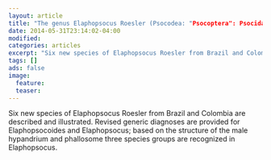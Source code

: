 ```yaml
---
layout: article
title: "The genus Elaphopsocus Roesler (Psocodea: "Psocoptera": Psocidae ) with six new species from Brazil and Colombia"
date: 2014-05-31T23:14:02-04:00
modified:
categories: articles
excerpt: "Six new species of Elaphopsocus Roesler from Brazil and Colombia are described and illustrated. Revised generic diagnoses are provided for Elaphopsocoides and Elaphopsocus; based on the structure of the male hypandrium and phallosome three species groups are recognized in Elaphopsocus."
tags: []
ads: false
image:
  feature:
  teaser:
---
```


Six new species of Elaphopsocus Roesler from Brazil and Colombia are described and illustrated. Revised generic diagnoses are provided for Elaphopsocoides and Elaphopsocus; based on the structure of the male hypandrium and phallosome three species groups are recognized in Elaphopsocus.